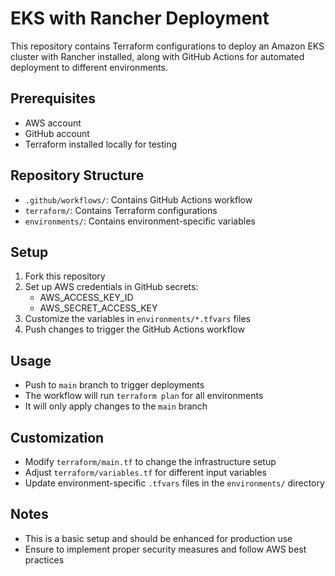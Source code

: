 # EKS with Rancher Deployment

This repository contains Terraform configurations to deploy an Amazon EKS cluster with Rancher installed, along with GitHub Actions for automated deployment to different environments.

## Prerequisites

- AWS account
- GitHub account
- Terraform installed locally for testing

## Repository Structure

- `.github/workflows/`: Contains GitHub Actions workflow
- `terraform/`: Contains Terraform configurations
- `environments/`: Contains environment-specific variables

## Setup

1. Fork this repository
2. Set up AWS credentials in GitHub secrets:
   - AWS_ACCESS_KEY_ID
   - AWS_SECRET_ACCESS_KEY
3. Customize the variables in `environments/*.tfvars` files
4. Push changes to trigger the GitHub Actions workflow

## Usage

- Push to `main` branch to trigger deployments
- The workflow will run `terraform plan` for all environments
- It will only apply changes to the `main` branch

## Customization

- Modify `terraform/main.tf` to change the infrastructure setup
- Adjust `terraform/variables.tf` for different input variables
- Update environment-specific `.tfvars` files in the `environments/` directory

## Notes

- This is a basic setup and should be enhanced for production use
- Ensure to implement proper security measures and follow AWS best practices